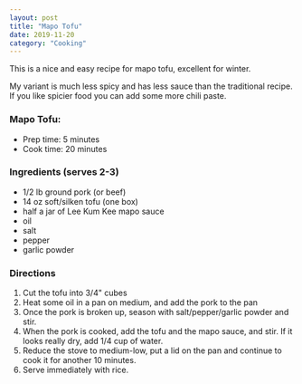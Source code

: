 ```yaml
---
layout: post
title: "Mapo Tofu"
date: 2019-11-20
category: "Cooking"
---
```

This is a nice and easy recipe for mapo tofu, excellent for winter. 

My variant is much less spicy and has less sauce than the traditional recipe. If you like spicier food you can add some more chili paste.

### Mapo Tofu:
- Prep time: 5 minutes
- Cook time: 20 minutes

### Ingredients (serves 2-3)
- 1/2 lb ground pork (or beef)
- 14 oz soft/silken tofu (one box)
- half a jar of Lee Kum Kee mapo sauce
- oil
- salt
- pepper
- garlic powder

### Directions
1. Cut the tofu into 3/4" cubes
2. Heat some oil in a pan on medium, and add the pork to the pan
3. Once the pork is broken up, season with salt/pepper/garlic powder and stir.
4. When the pork is cooked, add the tofu and the mapo sauce, and stir. If it looks really dry, add 1/4 cup of water.
5. Reduce the stove to medium-low, put a lid on the pan and continue to cook it for another 10 minutes.
6. Serve immediately with rice.

